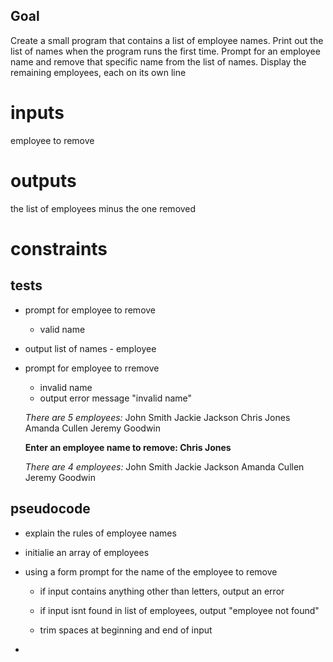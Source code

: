 ## Goal
Create a small program that contains a list of employee names. Print out the list of names when the program runs the first time. Prompt for an employee name and remove that specific name from the list of names. Display the remaining employees, each on its own line

# inputs
employee to remove

# outputs
the list of employees minus the one removed

# constraints

## tests
- prompt for employee to remove
  - valid name
- output list of names - employee

- prompt for employee to rremove
  - invalid name
  - output error message "invalid name"
  
  *There are 5 employees:*
   John Smith
   Jackie Jackson
   Chris Jones
   Amanda Cullen
   Jeremy Goodwin
   
   **Enter an employee name to remove: Chris Jones**
   
   *There are 4 employees:*
   John Smith
   Jackie Jackson
   Amanda Cullen
   Jeremy Goodwin
  

## pseudocode
- explain the rules of employee names
- initialie an array of employees

- using a form prompt for the name of the employee to remove
  - if input contains anything other than letters, output an error
  
  - if input isnt found in list of employees, output "employee not found"
  - trim spaces at beginning and end of input
  
-   
